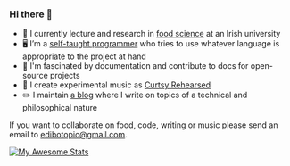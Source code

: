 ### Hi there 👋

- 🧪 I currently lecture and research in [food science](https://scholar.google.com/citations?user=aw1EnaIAAAAJ&hl=en) at an Irish
university
- 🖥️ I’m a [self-taught programmer](https://github.com/edibotopic?tab=repositories) who tries to use whatever language
is appropriate to the project at hand
- 📃 I'm fascinated by documentation and contribute
to docs for open-source projects
- 🎹 I create experimental music as [Curtsy Rehearsed](https://bandcamp.com/curtsyrehearsed)
- ✏️  I maintain [a blog](https://edibotopic.com) where I write on topics of a technical and philosophical nature

If you want to collaborate on food, code, writing or music please send an email to [edibotopic@gmail.com](mailto:edibotopic@gmail.com).

[![My Awesome Stats](https://awesome-github-stats.azurewebsites.net/user-stats/edibotopic?cardType=level&theme=nightowl&preferLogin=false)](https://git.io/awesome-stats-card)

